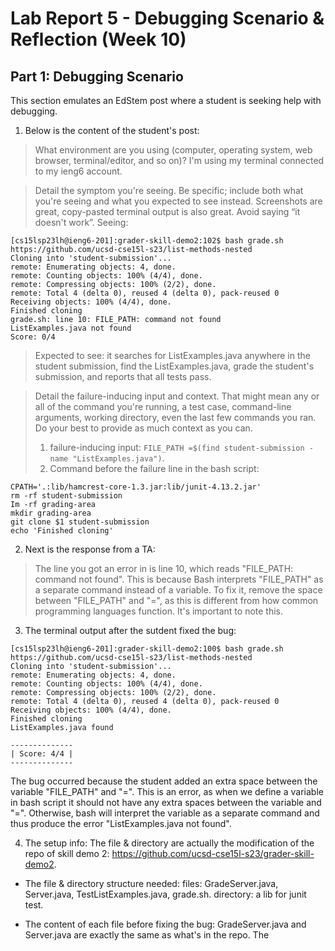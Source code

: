 # Lab Report 5 - Debugging Scenario & Reflection (Week 10)
## Part 1: Debugging Scenario
This section emulates an EdStem post where a student is seeking help with debugging.
1. Below is the content of the student's post:

> What environment are you using (computer, operating system, web browser, terminal/editor, and so on)?
> I'm using my terminal connected to my ieng6 account.

> Detail the symptom you're seeing. Be specific; include both what you're seeing and what you expected to see instead. Screenshots are great, copy-pasted terminal output is also great. Avoid saying “it doesn't work”.
Seeing: 
```
[cs15lsp23lh@ieng6-201]:grader-skill-demo2:102$ bash grade.sh https://github.com/ucsd-cse15l-s23/list-methods-nested
Cloning into 'student-submission'...
remote: Enumerating objects: 4, done.
remote: Counting objects: 100% (4/4), done.
remote: Compressing objects: 100% (2/2), done.
remote: Total 4 (delta 0), reused 4 (delta 0), pack-reused 0
Receiving objects: 100% (4/4), done.
Finished cloning
grade.sh: line 10: FILE_PATH: command not found
ListExamples.java not found
Score: 0/4
```

> Expected to see: it searches for ListExamples.java anywhere in the student submission, find the ListExamples.java, grade the student's submission, and reports that all tests pass.


> Detail the failure-inducing input and context. That might mean any or all of the command you're running, a test case, command-line arguments, working directory, even the last few commands you ran. Do your best to provide as much context as you can.
> 1. failure-inducing input: `FILE_PATH =$(find student-submission -name "ListExamples.java")`.
> 2. Command before the failure line in the bash script:
```
CPATH='.:lib/hamcrest-core-1.3.jar:lib/junit-4.13.2.jar'
rm -rf student-submission
Im -rf grading-area
mkdir grading-area
git clone $1 student-submission
echo 'Finished cloning'
```
2. Next is the response from a TA:
> The line you got an error in is line 10, which reads "FILE_PATH: command not found". This is because Bash interprets "FILE_PATH" as a separate command instead of a variable. To fix it, remove the space between "FILE_PATH" and "=", as this is different from how common programming languages function. It's important to note this.

3. The terminal output after the sutdent fixed the bug:
```
[cs15lsp23lh@ieng6-201]:grader-skill-demo2:100$ bash grade.sh https://github.com/ucsd-cse15l-s23/list-methods-nested
Cloning into 'student-submission'...
remote: Enumerating objects: 4, done.
remote: Counting objects: 100% (4/4), done.
remote: Compressing objects: 100% (2/2), done.
remote: Total 4 (delta 0), reused 4 (delta 0), pack-reused 0
Receiving objects: 100% (4/4), done.
Finished cloning
ListExamples.java found

--------------
| Score: 4/4 |
--------------
```

The bug occurred because the student added an extra space between the variable "FILE_PATH" and "=". This is an error, as when we define a variable in bash script it should not have any extra spaces between the variable and "=". Otherwise, bash will interpret the variable as a separate command and thus produce the error "ListExamples.java not found".

4. The setup info:
The file & directory are actually the modification of the repo of skill demo 2: https://github.com/ucsd-cse15l-s23/grader-skill-demo2.

- The file & directory structure needed: 
files: GradeServer.java, Server.java, TestListExamples.java, grade.sh. 
directory: a lib for junit test.

- The content of each file before fixing the bug: 
GradeServer.java and Server.java are exactly the same as what's in the repo. 
The


